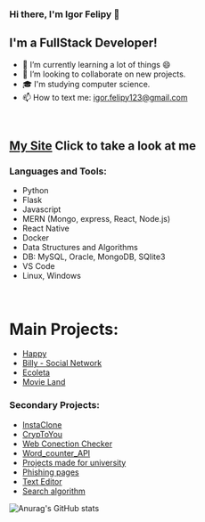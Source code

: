 ### Hi there, I'm Igor Felipy 👋

## I'm a FullStack Developer!

- 🌱 I’m currently learning a lot of things 😄
- 👯 I’m looking to collaborate on new projects.
- 🎓 I'm studying computer science.
- 📫 How to text me: igor.felipy123@gmail.com

<br />


##  [My Site](https://igor-felipy.github.io/) Click to take a look at me

### Languages and Tools:

- Python
- Flask
- Javascript
- MERN (Mongo, express, React, Node.js)
- React Native
- Docker
- Data Structures and Algorithms
- DB: MySQL, Oracle, MongoDB, SQlite3
- VS Code
- Linux, Windows

<br />


# Main Projects:
- [Happy](https://github.com/Igor-Felipy/Happy)
- [Billy - Social Network](https://github.com/Igor-Felipy/rede_social)
- [Ecoleta](https://github.com/Igor-Felipy/Ecoleta)
- [Movie Land](https://github.com/Igor-Felipy/Movie_website)


### Secondary Projects:
- [InstaClone](https://github.com/Igor-Felipy/InstaClone)
- [CrypToYou](https://github.com/Igor-Felipy/CrypToYou)
- [Web Conection Checker](https://github.com/Igor-Felipy/Verificador-disponibilidade)
- [Word_counter_API](https://github.com/Igor-Felipy/Word_counter_API)
- [Projects made for university](https://github.com/Igor-Felipy/University-Projects)
- [Phishing pages](https://github.com/Igor-Felipy/Web-Pages-phishing)
- [Text Editor](https://github.com/Igor-Felipy/Editor-de-texto-Simples)
- [Search algorithm](https://github.com/Igor-Felipy/Algoritmo_de_busca)


![Anurag's GitHub stats](https://github-readme-stats.vercel.app/api?username=Igor-Felipy&show_icons=true&theme=dark)
